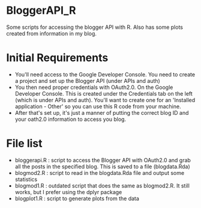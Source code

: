# BloggerAPI_R
Some scripts for accessing the blogger API with R.
Also has some plots created from information in my blog.

# Initial Requirements
- You'll need access to the Google Developer Console. You need to create a project and set up the Blogger API (under APIs and auth)
- You then need proper credentials with OAuth2.0. On the Google Developer Console. This is created under the Credentials tab on the left (which is under APIs and auth). You'll want to create one for an 'Installed application - Other' so you can use this R code from your machine. 
- After that's set up, it's just a manner of putting the correct blog ID and your oath2.0 information to access you blog.

# File list
- bloggerapi.R : script to access the Blogger API with OAuth2.0 and grab all the posts in the specified blog. This is saved to a file (blogdata.Rda)
- blogmod2.R : script to read in the blogdata.Rda file and output some statistics
- blogmod1.R : outdated script that does the same as blogmod2.R. It still works, but I prefer using the dplyr package
- blogplot1.R : script to generate plots from the data